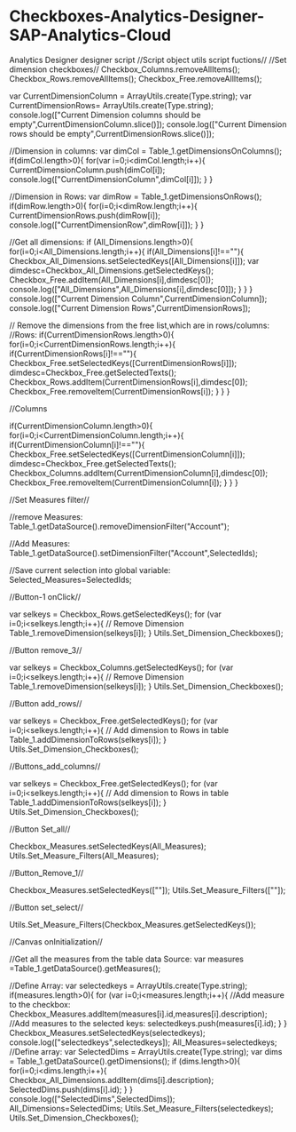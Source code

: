# Checkboxes-Analytics-Designer-SAP-Analytics-Cloud
Analytics Designer designer script
//Script object utils script fuctions//
//Set dimension checkboxes//
Checkbox_Columns.removeAllItems();
Checkbox_Rows.removeAllItems();
Checkbox_Free.removeAllItems();

var CurrentDimensionColumn = ArrayUtils.create(Type.string);
var CurrentDimensionRows= ArrayUtils.create(Type.string);
console.log(["Current Dimension columns should be empty",CurrentDimensionColumn.slice()]);
console.log(["Current Dimension rows should be empty",CurrentDimensionRows.slice()]);

//Dimension in columns:
var dimCol = Table_1.getDimensionsOnColumns();
if(dimCol.length>0){
	for(var i=0;i<dimCol.length;i++){
		CurrentDimensionColumn.push(dimCol[i]);
		console.log(["CurrentDimensionColumn",dimCol[i]]);
	}
}

//Dimension in Rows:
var dimRow = Table_1.getDimensionsOnRows();
if(dimRow.length>0){
	for(i=0;i<dimRow.length;i++){
		CurrentDimensionRows.push(dimRow[i]);
		console.log(["CurrentDimensionRow",dimRow[i]]);
	}
}

//Get all dimensions:
if (All_Dimensions.length>0){
	for(i=0;i<All_Dimensions.length;i++){
		if(All_Dimensions[i]!==""){
			Checkbox_All_Dimensions.setSelectedKeys([All_Dimensions[i]]);
			var dimdesc=Checkbox_All_Dimensions.getSelectedKeys();
			Checkbox_Free.addItem(All_Dimensions[i],dimdesc[0]);
			console.log(["All_Dimensions",All_Dimensions[i],dimdesc[0]]);
		}
	}
}
console.log(["Current Dimension Column",CurrentDimensionColumn]);
console.log(["Current Dimension Rows",CurrentDimensionRows]);

// Remove the dimensions from the free list,which are in rows/columns:
//Rows:
if(CurrentDimensionRows.length>0){
	for(i=0;i<CurrentDimensionRows.length;i++){
		if(CurrentDimensionRows[i]!==""){
			Checkbox_Free.setSelectedKeys([CurrentDimensionRows[i]]);
			dimdesc=Checkbox_Free.getSelectedTexts();
			Checkbox_Rows.addItem(CurrentDimensionRows[i],dimdesc[0]);
			Checkbox_Free.removeItem(CurrentDimensionRows[i]);
		}
	}
}

//Columns

if(CurrentDimensionColumn.length>0){
	for(i=0;i<CurrentDimensionColumn.length;i++){
		if(CurrentDimensionColumn[i]!==""){
			Checkbox_Free.setSelectedKeys([CurrentDimensionColumn[i]]);
			dimdesc=Checkbox_Free.getSelectedTexts();
			Checkbox_Columns.addItem(CurrentDimensionColumn[i],dimdesc[0]);
			Checkbox_Free.removeItem(CurrentDimensionColumn[i]);
		}
	}
}

//Set Measures filter//

//remove Measures:
Table_1.getDataSource().removeDimensionFilter("Account");

//Add Measures:
Table_1.getDataSource().setDimensionFilter("Account",SelectedIds);

//Save current selection into global variable:
Selected_Measures=SelectedIds;

//Button-1 onClick//

var selkeys = Checkbox_Rows.getSelectedKeys();
for (var i=0;i<selkeys.length;i++){
//		Remove Dimension
	Table_1.removeDimension(selkeys[i]);
}
Utils.Set_Dimension_Checkboxes();

//Button remove_3//

var selkeys = Checkbox_Columns.getSelectedKeys();
for (var i=0;i<selkeys.length;i++){
//		Remove Dimension
	Table_1.removeDimension(selkeys[i]);
}
Utils.Set_Dimension_Checkboxes();

//Button add_rows//

var selkeys = Checkbox_Free.getSelectedKeys();
for (var i=0;i<selkeys.length;i++){
//		Add dimension to Rows in table
	Table_1.addDimensionToRows(selkeys[i]);
}
Utils.Set_Dimension_Checkboxes();

//Buttons_add_columns//

var selkeys = Checkbox_Free.getSelectedKeys();
for (var i=0;i<selkeys.length;i++){
//		Add dimension to Rows in table
	Table_1.addDimensionToRows(selkeys[i]);
}
Utils.Set_Dimension_Checkboxes();

//Button Set_all//

Checkbox_Measures.setSelectedKeys(All_Measures);
Utils.Set_Measure_Filters(All_Measures);

//Button_Remove_1//

Checkbox_Measures.setSelectedKeys([""]);
Utils.Set_Measure_Filters([""]);

//Button set_select//

Utils.Set_Measure_Filters(Checkbox_Measures.getSelectedKeys());

//Canvas onInitialization//

//Get all the measures from the table data Source:
var measures =Table_1.getDataSource().getMeasures();

//Define Array:
var selectedkeys = ArrayUtils.create(Type.string);
 if(measures.length>0){
	 for (var i=0;i<measures.length;i++){
//Add measure to the checkbox:
		 Checkbox_Measures.addItem(measures[i].id,measures[i].description);
//Add measures to the selected keys:
		 selectedkeys.push(measures[i].id);
	 }
 }
Checkbox_Measures.setSelectedKeys(selectedkeys);
console.log(["selectedkeys",selectedkeys]);
All_Measures=selectedkeys;
//Define array:
var SelectedDims = ArrayUtils.create(Type.string);
var dims = Table_1.getDataSource().getDimensions();
if (dims.length>0){
	for(i=0;i<dims.length;i++){
		Checkbox_All_Dimensions.addItem(dims[i].description);
		SelectedDims.push(dims[i].id);
	}
}
console.log(["SelectedDims",SelectedDims]);
All_Dimensions=SelectedDims;
Utils.Set_Measure_Filters(selectedkeys);
Utils.Set_Dimension_Checkboxes();

